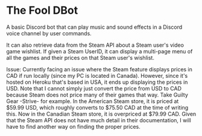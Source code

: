 # The Fool DBot

A basic Discord bot that can play music and sound effects in a Discord voice channel by user commands.

It can also retrieve data from the Steam API about a Steam user's video game wishlist. If given a Steam UserID, it can display a multi-page menu of all the games and their prices on that Steam user's wishlist.

Issue: Currently facing an issue where the Steam feature displays prices in CAD if run locally (since my PC is located in Canada). However, since it's hosted on Heroku that's based in USA, it ends up displaying the prices in USD. Note that I cannot simply just convert the price from USD to CAD because Steam does not price many of their games that way. Take Guilty Gear -Strive- for example. In the American Steam store, it is priced at $59.99 USD, which roughly converts to $75.50 CAD at the time of writing this. Now in the Canadian Steam store, it is overpriced at $79.99 CAD. Given that the Steam API does not have much detail in their documentation, I will have to find another way on finding the proper prices.
